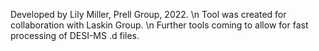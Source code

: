 
Developed by Lily Miller, Prell Group, 2022. \n
Tool was created for collaboration with Laskin Group. \n
Further tools coming to allow for fast processing of DESI-MS .d files.
